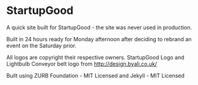 StartupGood
===========

A quick site built for StartupGood - the site was never used in production.

Built in 24 hours ready for Monday afternoon after deciding to rebrand an event on the Saturday prior.

All logos are copyright their respective owners.
StartupGood Logo and Lightbulb Conveyor belt logo from http://design.byali.co.uk/

Built using ZURB Foundation - MIT Licensed and Jekyll - MIT Licensed
